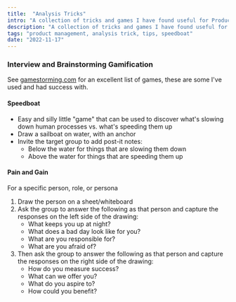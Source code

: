 ```yaml
---
title:  "Analysis Tricks"
intro: "A collection of tricks and games I have found useful for Product Management."
description: "A collection of tricks and games I have found useful for Product Management."
tags: "product management, analysis trick, tips, speedboat"
date: "2022-11-17"
---
```


### Interview and Brainstorming Gamification

See [gamestorming.com](https://gamestorming.com) for an excellent list of games, these are some I've used and had success with.

#### Speedboat

- Easy and silly little "game" that can be used to discover what's slowing down human processes vs. what's speeding them up
- Draw a sailboat on water, with an anchor
- Invite the target group to add post-it notes:
  - Below the water for things that are slowing them down
  - Above the water for things that are speeding them up 

#### Pain and Gain

For a specific person, role, or persona

1. Draw the person on a sheet/whiteboard
1. Ask the group to answer the following as that person and capture the responses on the left side of the drawing:
   * What keeps you up at night?
   * What does a bad day look like for you?
   * What are you responsible for?
   * What are you afraid of?
1. Then ask the group to answer the following as that person and capture the responses on the right side of the drawing:
   * How do you measure success?
   * What can we offer you?
   * What do you aspire to?
   * How could you benefit?
